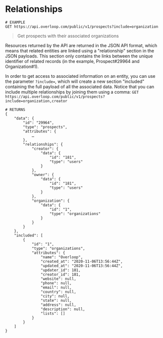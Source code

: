 # Relationships
```shell
# EXAMPLE
GET https://api.overloop.com/public/v1/prospects?include=organization
```

> Get prospects with their associated organizations

Resources returned by the API are returned in the JSON API format, which means that related entities are 
linked using a "relationship" section in the JSON payloads. 
This section only contains the links between the unique identifier of related records (in the example, Prospect#29964 and Organization#1). 

In order to get access to associated information on an entity, you can use the parameter `?include=`, which will create 
a new section "included" containing the full payload of all the associated data. Notice that you can include multiple 
relationships by joining them using a comma: `GET https://api.overloop.com/public/v1/prospects?include=organization,creator`

```shell
# RETURNS
{
    "data": {
        "id": "29964",
        "type": "prospects",
        "attributes": {
            …
        },
        "relationships": {
            "creator": {
                "data": {
                    "id": "181",
                    "type": "users"
                }
            },
            "owner": {
                "data": {
                    "id": "181",
                    "type": "users"
                }
            },
            "organization": {
                "data": {
                    "id": "1",
                    "type": "organizations"
                }
            }
        }
    },
    "included": [
        {
            "id": "1",
            "type": "organizations",
            "attributes": {
                "name": "Overloop",
                "created_at": "2020-11-06T13:56:44Z",
                "updated_at": "2020-11-06T13:56:44Z",
                "updater_id": 181,
                "creator_id": 181,
                "website": null,
                "phone": null,
                "email": null,
                "country": null,
                "city": null,
                "state": null,
                "address": null,
                "description": null,
                "lists": []
            }
        }
    ]
}
```
